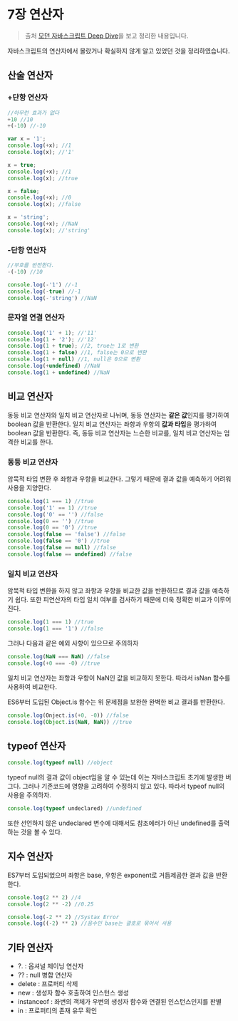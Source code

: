 # 7장 연산자

> 출처 [모던 자바스크립트 Deep Dive](http://www.kyobobook.co.kr/product/detailViewKor.laf?ejkGb=KOR&mallGb=KOR&barcode=9791158392239&orderClick=LEa&Kc=)을 보고 정리한 내용입니다.

 자바스크립트의 연산자에서 몰랐거나 확실하지 않게 알고 있었던 것을 정리하였습니다.

## 산술 연산자

### +단항 연산자

```js
//아무런 효과가 없다
+10 //10
+(-10) //-10

var x = '1';
console.log(+x); //1
console.log(x); //'1'

x = true;
console.log(+x); //1
console.log(x); //true

x = false;
console.log(+x); //0
console.log(x); //false

x = 'string';
console.log(+x); //NaN
console.log(x); //'string'
```

### -단항 연산자

```js
//부호를 반전한다.
-(-10) //10

console.log(-'1') //-1
console.log(-true) //-1
console.log(-'string') //NaN
```

### 문자열 연결 연산자

```js
console.log('1' + 1); //'11'
console.log(1 + '2'); //'12'
console.log(1 + true); //2, true는 1로 변환
console.log(1 + false) //1, false는 0으로 변환
console.log(1 + null) //1, null은 0으로 변환
console.log(+undefined) //NaN
console.log(1 + undefined) //NaN
```



## 비교 연산자

동등 비교 연산자와 일치 비교 연산자로 나뉘며, 동등 연산자는 **같은 값**인지를 평가하여 boolean 값을 반환한다. 일치 비교 연산자는 좌항과 우항의 **값과 타입**을 평가하여 boolean 값을 반환한다. 즉, 동등 비교 연산자는 느슨한 비교를, 일치 비교 연산자는 엄격한 비교를 한다.

### 동등 비교 연산자

암묵적 타입 변환 후 좌항과 우항을 비교한다. 그렇기 때문에 결과 값을 예측하기 어려워 사용을 지양한다.

```js
console.log(1 === 1) //true
console.log('1' == 1) //true
console.log('0' == '') //false
console.log(0 == '') //true
console.log(0 == '0') //true
console.log(false == 'false') //false
console.log(false == '0') //true
console.log(false == null) //false
console.log(false == undefined) //false
```

### 일치 비교 연산자

암묵적 타입 변환을 하지 않고 좌항과 우항을 비교한 값을 반환하므로 결과 값을 예측하기 쉽다. 또한 피연산자의 타입 일치 여부를 검사하기 때문에 더욱 정확한 비교가 이루어진다.

```js
console.log(1 === 1) //true
console.log(1 === '1') //false
```

그러나 다음과 같은 예외 사항이 있으므로 주의하자

```js
console.log(NaN === NaN) //false
console.log(+0 === -0) //true
```

일치 비교 연산자는 좌항과 우항이 NaN인 값을 비교하지 못한다. 따라서 isNan 함수를 사용하여 비교한다.

ES6부터 도입된 Object.is 함수는 위 문제점을 보완한 완벽한 비교 결과를 반환한다.

```js
console.log(Onject.is(+0, -0)) //false
console.log(Object.is(NaN, NaN)) //true
```



## typeof 연산자

```js
console.log(typeof null) //object
```

typeof null의 결과 값이 object임을 알 수 있는데 이는 자바스크립트 초기에 발생한 버그다. 그러나 기존코드에 영향을 고려하여 수정하지 않고 있다. 따라서 typeof null의 사용을 주의하자.

```js
console.log(typeof undeclared) //undefined
```

또한 선언하지 않은 undeclared 변수에 대해서도 참조에러가 아닌 undefined를 출력하는 것을 볼 수 있다.



## 지수 연산자

 ES7부터 도입되었으며 좌항은 base, 우항은 exponent로 거듭제곱한 결과 값을 반환한다.

```js
console.log(2 ** 2) //4
console.log(2 ** -2) //0.25

console.log(-2 ** 2) //Systax Error
console.log((-2) ** 2) //음수인 base는 괄호로 묶어서 사용
```



## 기타 연산자

- ?. : 옵셔널 체이닝 연산자
- ?? : null 병합 연산자
- delete : 프로퍼티 삭제
- new : 생성자 함수 호출하여 인스턴스 생성
- instanceof : 좌변의 객체가 우변의 생성자 함수와 연결된 인스턴스인지를 판별
- in : 프로퍼티의 존재 유무 확인